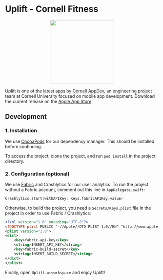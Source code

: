 # Uplift - Cornell Fitness

<p align="center"><img src=https://raw.githubusercontent.com/cuappdev/uplift-ios/master/Uplift/Assets.xcassets/AppIcon.appiconset/ItunesArtwork%402x.png width=210 /></p>

Uplift is one of the latest apps by [Cornell AppDev](http://cornellappdev.com), an engineering project team at Cornell University focused on mobile app development.  Download the current release on the [Apple App Store](https://apps.apple.com/bn/app/uplift-cornell-fitness/id1439374374).

## Development

### 1. Installation
We use [CocoaPods](http://cocoapods.org) for our dependency manager. This should be installed before continuing.

To access the project, clone the project, and run `pod install` in the project directory.

### 2. Configuration (optional)
We use [Fabric](https://fabric.io) and Crashlytics for our user analytics. To run the project without a Fabric account, comment out this line in `AppDelegate.swift`:
```swift
Crashlytics.start(withAPIKey: Keys.fabricAPIKey.value)
```

Otherwise, to build the project, you need a `Secrets/Keys.plist` file in the project in order to use Fabric / Crashlytics:
```xml
<?xml version="1.0" encoding="UTF-8"?>
<!DOCTYPE plist PUBLIC "-//Apple//DTD PLIST 1.0//EN" "http://www.apple.com/DTDs/PropertyList-1.0.dtd">
<plist version="1.0">
<dict>
	<key>fabric-api-key</key>
	<string>INSERT_API_KEY</string>
	<key>fabric-build-secret</key>
	<string>INSERT_BUILD_SECRET</string>
</dict>
</plist>

```

Finally, open `Uplift.xcworkspace` and enjoy Uplift!
